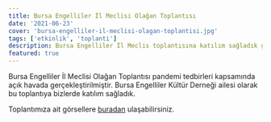 ```yaml
---
title: Bursa Engelliler İl Meclisi Olağan Toplantısı
date: '2021-06-23'
cover: 'bursa-engelliler-il-meclisi-olagan-toplantisi.jpg'
tags: ['etkinlik', 'toplanti']
description: Bursa Engelliler İl Meclis toplantısına katılım sağladık gündem konuları ele alındı.
featured: true
---
```


Bursa Engelliler İl Meclisi Olağan Toplantısı pandemi tedbirleri kapsamında açık havada gerçekleştirilmiştir. Bursa Engelliler Kültür Derneği ailesi olarak bu toplantıya bizlerde katılım sağladık.

Toplantımıza ait görsellere <a href="https://photos.app.goo.gl/9fJfsM2LRzugEMDc7" target="_blank" rel="noopener noreferrer">buradan</a> ulaşabilirsiniz.
